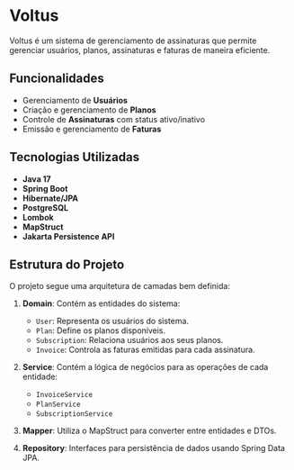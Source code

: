 # Voltus

Voltus é um sistema de gerenciamento de assinaturas que permite gerenciar usuários, planos, assinaturas e faturas de maneira eficiente.

## Funcionalidades

- Gerenciamento de **Usuários**
- Criação e gerenciamento de **Planos**
- Controle de **Assinaturas** com status ativo/inativo
- Emissão e gerenciamento de **Faturas**

## Tecnologias Utilizadas

- **Java 17**
- **Spring Boot**
- **Hibernate/JPA**
- **PostgreSQL**
- **Lombok**
- **MapStruct**
- **Jakarta Persistence API**

## Estrutura do Projeto

O projeto segue uma arquitetura de camadas bem definida:

1. **Domain**: Contém as entidades do sistema:
    - `User`: Representa os usuários do sistema.
    - `Plan`: Define os planos disponíveis.
    - `Subscription`: Relaciona usuários aos seus planos.
    - `Invoice`: Controla as faturas emitidas para cada assinatura.

2. **Service**: Contém a lógica de negócios para as operações de cada entidade:
    - `InvoiceService`
    - `PlanService`
    - `SubscriptionService`

3. **Mapper**: Utiliza o MapStruct para converter entre entidades e DTOs.

4. **Repository**: Interfaces para persistência de dados usando Spring Data JPA.

